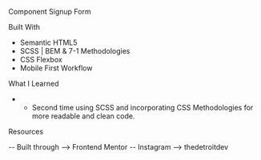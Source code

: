 Component Signup Form 

Built With

- Semantic HTML5
- SCSS | BEM & 7-1 Methodologies
- CSS Flexbox
- Mobile First Workflow


What I Learned

- - Second time using SCSS and incorporating CSS Methodologies for more readable and clean code.


Resources

-- Built through --> Frontend Mentor
-- Instagram --> thedetroitdev
